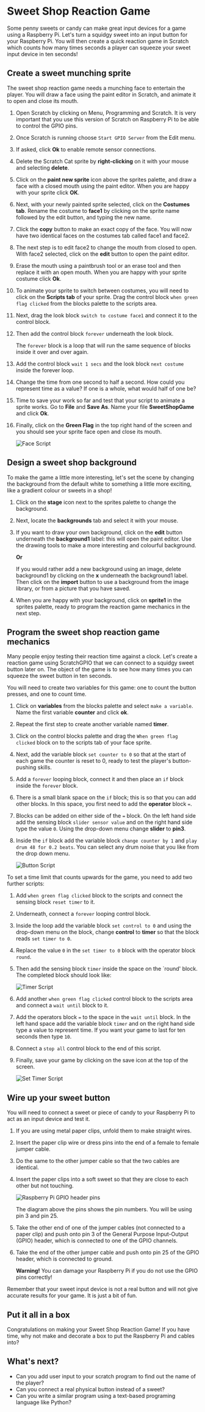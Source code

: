 # Sweet Shop Reaction Game

Some penny sweets or candy can make great input devices for a game using a Raspberry Pi. Let's turn a squidgy sweet into an input button for your Raspberry Pi. You will then create a quick reaction game in Scratch which counts how many times seconds a player can squeeze your sweet input device in ten seconds!

## Create a sweet munching sprite

The sweet shop reaction game needs a munching face to entertain the player. You will draw a face using the paint editor in Scratch, and animate it to open and close its mouth.

1. Open Scratch by clicking on Menu, Programming and Scratch. It is very important that you use this version of Scratch on Raspberry Pi to be able to control the GPIO pins.

1. Once Scratch is running choose `Start GPIO Server` from the Edit menu. 

1. If asked, click **Ok** to enable remote sensor connections.

1. Delete the Scratch Cat sprite by **right-clicking** on it with your mouse and selecting **delete**.

1. Click on the **paint new sprite** icon above the sprites palette, and draw a face with a closed mouth using the paint editor. When you are happy with your sprite click **OK**.

1. Next, with your newly painted sprite selected, click on the **Costumes tab**. Rename the costume to **face1** by clicking on the sprite name followed by the edit button, and typing the new name.

1. Click the **copy** button to make an exact copy of the face. You will now have two identical faces on the costumes tab called face1 and face2.

1. The next step is to edit face2 to change the mouth from closed to open. With face2 selected, click on the **edit** button to open the paint editor.

1. Erase the mouth using a paintbrush tool or an erase tool and then replace it with an open mouth. When you are happy with your sprite costume click **Ok**.

1. To animate your sprite to switch between costumes, you will need to click on the **Scripts tab** of your sprite. Drag the control block `when green flag clicked` from the blocks palette to the scripts area.

1. Next, drag the look block `switch to costume face1` and connect it to the control block.

1. Then add the control block `forever` underneath the look block.

   The `forever` block is a loop that will run the same sequence of blocks inside it over and over again.

1. Add the control block `wait 1 secs` and the look block `next costume` inside the forever loop.

1. Change the time from one second to half a second. How could you represent time as a value? If one is a whole, what would half of one be?

1. Time to save your work so far and test that your script to animate a sprite works. Go to **File** and **Save As**. Name your file **SweetShopGame** and click **Ok**.

1. Finally, click on the **Green Flag** in the top right hand of the screen and you should see your sprite face open and close its mouth.

	![](images/face-script.png "Face Script")

## Design a sweet shop background

To make the game a little more interesting, let's set the scene by changing the background from the default white to something a little more exciting, like a gradient colour or sweets in a shop!

1. Click on the **stage** icon next to the sprites palette to change the background.

1. Next, locate the **backgrounds** tab and select it with your mouse.

1. If you want to draw your own background, click on the **edit** button underneath the **background1** label: this will open the paint editor. Use the drawing tools to make a more interesting and colourful background.

	**Or**

 	If you would rather add a new background using an image, delete background1 by clicking on the **x** underneath the background1 label. Then click on the **import** button to use a background from the image library, or from a picture that you have saved.

1. When you are happy with your background, click on **sprite1** in the sprites palette, ready to program the reaction game mechanics in the next step.

## Program the sweet shop reaction game mechanics

Many people enjoy testing their reaction time against a clock. Let's create a reaction game using ScratchGPIO that we can connect to a squidgy sweet button later on. The object of the game is to see how many times you can squeeze the sweet button in ten seconds.

You will need to create two variables for this game: one to count the button presses, and one to count time.

1. Click on **variables** from the blocks palette and select `make a variable`. Name the first variable **counter** and click **ok**.

1. Repeat the first step to create another variable named **timer**.

1. Click on the control blocks palette and drag the `When green flag clicked` block on to the scripts tab of your face sprite.

1. Next, add the variable block `set counter to 0` so that at the start of each game the counter is reset to 0, ready to test the player's button-pushing skills.

1. Add a `forever` looping block, connect it and then place an `if` block inside the `forever` block.

1. There is a small blank space on the `if` block; this is so that you can add other blocks. In this space, you first need to add the **operator** block ` = `.

1. Blocks can be added on either side of the `=` block. On the left hand side add the sensing block `slider sensor value` and on the right hand side type the value `0`. Using the drop-down menu change **slider** to **pin3**.

1. Inside the `if` block add the variable block `change counter by 1` and `play drum 48 for 0.2 beats`. You can select any drum noise that you like from the drop down menu.

	![](images/button-script.png "Button Script")

To set a time limit that counts upwards for the game, you need to add two further scripts:

1. Add `when green flag clicked` block to the scripts and connect the sensing block `reset timer` to it.

1. Underneath, connect a `forever` looping control block.

1. Inside the loop add the variable block `set control to 0` and using the drop-down menu on the block, change **control** to **timer** so that the block reads `set timer to 0`.

1. Replace the value `0` in the `set timer to 0` block with the operator block `round`.

1. Then add the sensing block `timer` inside the space on the `round' block. The completed block should look like:

	![](images/timer-script.png "Timer Script")

1. Add another `when green flag clicked` control block to the scripts area and connect a `wait until` block to it.

1. Add the operators block `=` to the space in the `wait until` block. In the left hand space add the variable block `timer` and on the right hand side type a value to represent time. If you want your game to last for ten seconds then type `10`.

1. Connect a `stop all` control block to the end of this script.

1. Finally, save your game by clicking on the save icon at the top of the screen.

	![](images/timer-script2.png "Set Timer Script")

## Wire up your sweet button

You will need to connect a sweet or piece of candy to your Raspberry Pi to act as an input device and test it.

1. If you are using metal paper clips, unfold them to make straight wires.

1. Insert the paper clip wire or dress pins into the end of a female to female jumper cable.

1. Do the same to the other jumper cable so that the two cables are identical.

1. Insert the paper clips into a soft sweet so that they are close to each other but not touching.

    ![](images/raspio-ports.jpg "Raspberry Pi GPIO header pins")

   The diagram above the pins shows the pin numbers. You will be using pin 3 and pin 25.

1. Take the other end of one of the jumper cables (not connected to a paper clip) and push onto pin 3 of the General Purpose Input-Output (GPIO) header, which is connected to one of the GPIO channels.

1. Take the end of the other jumper cable and push onto pin 25 of the GPIO header, which is connected to ground.

    **Warning!** You can damage your Raspberry Pi if you do not use the GPIO pins correctly!

Remember that your sweet input device is not a real button and will not give accurate results for your game. It is just a bit of fun. 

## Put it all in a box

Congratulations on making your Sweet Shop Reaction Game! If you have time, why not make and decorate a box to put the Raspberry Pi and cables into?

## What's next?
- Can you add user input to your scratch program to find out the name of the player?
- Can you connect a real physical button instead of a sweet?
- Can you write a similar program using a text-based programing language like Python?
